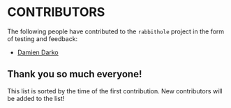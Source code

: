 # CONTRIBUTORS

The following people have contributed to the `rabbithole` project in the form of testing and feedback:


- [Damien Darko](https://github.com/morbidlyocheese)

## Thank you so much everyone!

This list is sorted by the time of the first contribution. New contributors will be added to the list!
